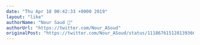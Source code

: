 ```yaml
---
date: "Thu Apr 18 00:42:33 +0000 2019"
layout: "like"
authorName: "Nour Saud 💫"
authorUrl: "https://twitter.com/Nour_ASoud"
originalPost: "https://twitter.com/Nour_ASoud/status/1118676151281393664"
---
```

